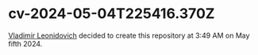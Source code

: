 # cv-2024-05-04T225416.370Z
[Vladimir Leonidovich](https://github.com/vladimircreator/) decided to create this repository at 3:49 AM on May fifth 2024.
